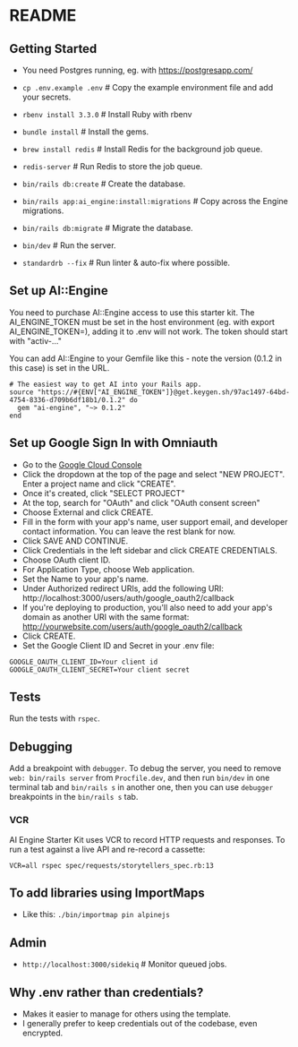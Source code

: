 # README

## Getting Started

- You need Postgres running, eg. with https://postgresapp.com/
- `cp .env.example .env` # Copy the example environment file and add your secrets.
- `rbenv install 3.3.0` # Install Ruby with rbenv
- `bundle install` # Install the gems.
- `brew install redis` # Install Redis for the background job queue.
- `redis-server` # Run Redis to store the job queue.

- `bin/rails db:create` # Create the database.
- `bin/rails app:ai_engine:install:migrations` # Copy across the Engine migrations.
- `bin/rails db:migrate` # Migrate the database.
- `bin/dev` # Run the server.
- `standardrb --fix` # Run linter & auto-fix where possible.

## Set up AI::Engine

You need to purchase AI::Engine access to use this starter kit.
The AI_ENGINE_TOKEN must be set in the host environment (eg. with export AI_ENGINE_TOKEN=<key>), adding it to .env will not work.
The token should start with "activ-..."

You can add AI::Engine to your Gemfile like this - note the version (0.1.2 in this case) is set in the URL.

```
# The easiest way to get AI into your Rails app.
source "https://#{ENV["AI_ENGINE_TOKEN"]}@get.keygen.sh/97ac1497-64bd-4754-8336-d709b6df18b1/0.1.2" do
  gem "ai-engine", "~> 0.1.2"
end
```

## Set up Google Sign In with Omniauth

- Go to the [Google Cloud Console](https://console.cloud.google.com/)
- Click the dropdown at the top of the page and select "NEW PROJECT". Enter a project name and click "CREATE".
- Once it's created, click "SELECT PROJECT"
- At the top, search for "OAuth" and click "OAuth consent screen"
- Choose External and click CREATE.
- Fill in the form with your app's name, user support email, and developer contact information. You can leave the rest blank for now.
- Click SAVE AND CONTINUE.
- Click Credentials in the left sidebar and click CREATE CREDENTIALS.
- Choose OAuth client ID.
- For Application Type, choose Web application.
- Set the Name to your app's name.
- Under Authorized redirect URIs, add the following URI: http://localhost:3000/users/auth/google_oauth2/callback
- If you're deploying to production, you'll also need to add your app's domain as another URI with the same format: http://yourwebsite.com/users/auth/google_oauth2/callback
- Click CREATE.
- Set the Google Client ID and Secret in your .env file:

```
GOOGLE_OAUTH_CLIENT_ID=Your client id
GOOGLE_OAUTH_CLIENT_SECRET=Your client secret
```

## Tests

Run the tests with `rspec`.

## Debugging

Add a breakpoint with `debugger`. To debug the server, you need to remove `web: bin/rails server` from `Procfile.dev`, and then run `bin/dev` in one terminal tab and `bin/rails s` in another one, then you can use `debugger` breakpoints in the `bin/rails s` tab.

### VCR

AI Engine Starter Kit uses VCR to record HTTP requests and responses. To run a test against a live API and re-record a cassette:

```
VCR=all rspec spec/requests/storytellers_spec.rb:13
```

## To add libraries using ImportMaps

- Like this: `./bin/importmap pin alpinejs`

## Admin

- `http://localhost:3000/sidekiq` # Monitor queued jobs.

## Why .env rather than credentials?

- Makes it easier to manage for others using the template.
- I generally prefer to keep credentials out of the codebase, even encrypted.
